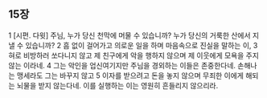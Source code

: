 ## 15장
1 [시편. 다윗] 주님, 누가 당신 천막에 머물 수 있습니까? 누가 당신의 거룩한 산에서 지낼 수 있습니까?
2 흠 없이 걸어가고 의로운 일을 하며 마음속으로 진실을 말하는 이,
3 혀로 비방하러 쏘다니지 않고 제 친구에게 악을 행하지 않으며 제 이웃에게 모욕을 주지 않는 이라네.
4 그는 악인을 업신여기지만 주님을 경외하는 이들은 존중한다네. 손해나는 맹세라도 그는 바꾸지 않고
5 이자를 받으려고 돈을 놓지 않으며 무죄한 이에게 해되는 뇌물을 받지 않는다네. 이를 실행하는 이는 영원히 흔들리지 않으리라.

